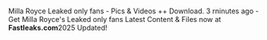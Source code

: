 #
Milla Royce Leaked only fans - Pics & Videos ++ Download. 3 rninutes ago - Get Milla Royce's Leaked only fans Latest Content & FiIes now at **Fastleaks.com**2025 Updated!
